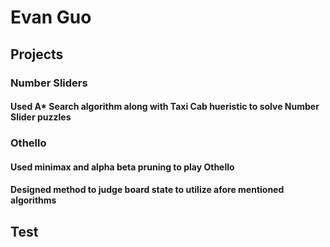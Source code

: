 # Evan Guo
## Projects 
### Number Sliders
#### Used A* Search algorithm along with Taxi Cab hueristic to solve Number Slider puzzles
### Othello
#### Used minimax and alpha beta pruning to play Othello
#### Designed method to judge board state to utilize afore mentioned algorithms
###
## Test

